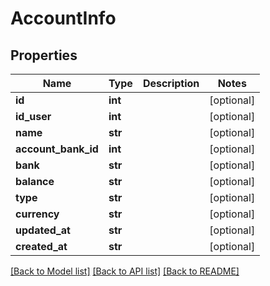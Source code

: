 # AccountInfo

## Properties
Name | Type | Description | Notes
------------ | ------------- | ------------- | -------------
**id** | **int** |  | [optional] 
**id_user** | **int** |  | [optional] 
**name** | **str** |  | [optional] 
**account_bank_id** | **int** |  | [optional] 
**bank** | **str** |  | [optional] 
**balance** | **str** |  | [optional] 
**type** | **str** |  | [optional] 
**currency** | **str** |  | [optional] 
**updated_at** | **str** |  | [optional] 
**created_at** | **str** |  | [optional] 

[[Back to Model list]](../README.md#documentation-for-models) [[Back to API list]](../README.md#documentation-for-api-endpoints) [[Back to README]](../README.md)

